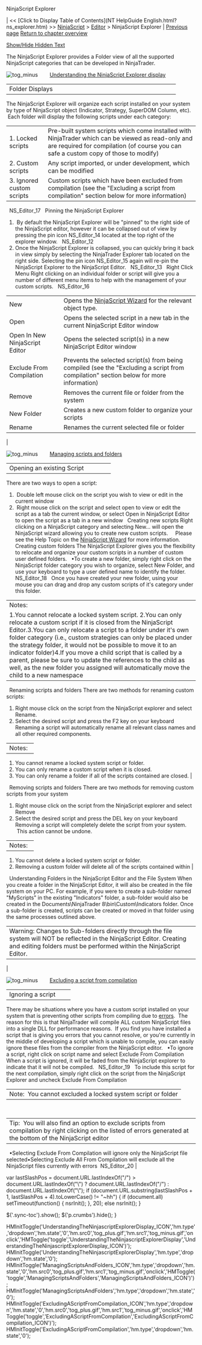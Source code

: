 ﻿










 


NinjaScript Explorer







| &lt;&lt; [Click to Display Table of Contents](NT HelpGuide English.html?ns_explorer.htm) &gt;&gt;
 [NinjaScript](ninjascript.htm) &gt; [Editor](editor.htm) &gt;
NinjaScript Explorer | [Previous page](ns_editor_components.htm)
[Return to chapter overview](editor.htm)



[Show/Hide Hidden Text](javascript:HMToggleExpandAll(!HMAnyToggleOpen()) "Click to open/close expanding sections")









The NinjaScript Explorer provides a Folder view of all the supported NinjaScript categories that can be developed in NinjaTrader.  


![tog_minus](tog_minus.gif)        [Understanding the NinjaScript Explorer display](javascript:HMToggle('toggle','UnderstandingTheNinjascriptExplorerDisplay','UnderstandingTheNinjascriptExplorerDisplay_ICON'))




|  |  |  |  |  |  |  |  |  |  |  |  |  |  |  |  |  |  |  |  |  |
| --- | --- | --- | --- | --- | --- | --- | --- | --- | --- | --- | --- | --- | --- | --- | --- | --- | --- | --- | --- | --- |
| Folder Displays
The NinjaScript Explorer will organize each script installed on your system by type of NinjaScript object (Indicator, Strategy, SuperDOM Column, etc).  Each folder will display the following scripts under each category:
 


|  |  |
| --- | --- |
| 1. Locked scripts | Pre-built system scripts which come installed with NinjaTrader which can be viewed as read-only and are required for compilation (of course you can safe a custom copy of those to modify) |
| 2. Custom scripts | Any script imported, or under development, which can be modified |
| 3. Ignored custom scripts | Custom scripts which have been excluded from compilation (see the "Excluding a script from compilation" section below for more information) |



 
NS_Editor_17
 
Pinning the NinjaScript Explorer
1.  By default the NinjaScript Explorer will be "pinned" to the right side of the NinjaScript editor, however it can be collapsed out of view by pressing the pin icon NS_Editor_14 located at the top right of the explorer window. 
 
 NS_Editor_12
 
2. Once the NinjaScript Explorer is collapsed, you can quickly bring it back in view simply by selecting the NinjaTrader Explorer tab located on the right side. Selecting the pin icon NS_Editor_15 again will re-pin the NinjaScript Explorer to the NinjaScript Editor.
 
NS_Editor_13
 
Right Click Menu
Right clicking on an individual folder or script will give you a number of different menu items to help with the management of your custom scripts.
 
NS_Editor_16
 


|  |  |
| --- | --- |
| New | Opens the [NinjaScript Wizard](ns_wizard.htm) for the relevant object type. |
| Open | Opens the selected script in a new tab in the current NinjaScript Editor window |
| Open In New NinjaScript Editor | Opens the selected script(s) in a new NinjaScript Editor window |
| Exclude From Compilation | Prevents the selected script(s) from being compiled (see the "Excluding a script from compilation" section below for more information) |
| Remove | Removes the current file or folder from the system |
| New Folder | Creates a new custom folder to organize your scripts |
| Rename | Renames the current selected file or folder |


 |



![tog_minus](tog_minus.gif)        [Managing scripts and folders](javascript:HMToggle('toggle','ManagingScriptsAndFolders','ManagingScriptsAndFolders_ICON'))




|  |  |  |  |  |
| --- | --- | --- | --- | --- |
| Opening an existing Script
There are two ways to open a script:
 
1.  Double left mouse click on the script you wish to view or edit in the current window
2.  Right mouse click on the script and select open to view or edit the script as a tab the current window, or select Open in NinjaScript Editor to open the script as a tab in a new window
 
Creating new scripts
Right clicking on a NinjaScript category and selecting New... will open the NinjaScript wizard allowing you to create new custom scripts.  
 
Please see the Help Topic on the [NinjaScript Wizard](ns_wizard.htm) for more information.
 
Creating custom folders
The NinjaScript Explorer gives you the flexibility to relocate and organize your custom scripts in a number of custom user defined folders.
 
•To create a new folder, simply right click on the NinjaScript folder category you wish to organize, select New Folder, and use your keyboard to type a user defined name to identify the folder. 
NS_Editor_18
 
Once you have created your new folder, using your mouse you can drag and drop any custom scripts of it's category under this folder.
 


|  |
| --- |
| Notes:  
1.You cannot relocate a locked system script. 2.You can only relocate a custom script if it is closed from the NinjaScript Editor.3.You can only relocate a script to a folder under it's own folder category (i.e., custom strategies can only be placed under the strategy folder, it would not be possible to move it to an indicator folder)4.If you move a child script that is called by a parent, please be sure to update the references to the child as well, as the new folder you assigned will automatically move the child to a new namespace |



 
Renaming scripts and folders
There are two methods for renaming custom scripts:
 
1. Right mouse click on the script from the NinjaScript explorer and select Rename.  
2. Select the desired script and press the F2 key on your keyboard
 
Renaming a script will automatically rename all relevant class names and all other required components.
 


|  |
| --- |
| Notes:  
1. You cannot rename a locked system script or folder.
2. You can only rename a custom script when it is closed.  
3. You can only rename a folder if all of the scripts contained are closed. |



 
Removing scripts and folders
There are two methods for removing custom scripts from your system
 
1. Right mouse click on the script from the NinjaScript explorer and select Remove  
2. Select the desired script and press the DEL key on your keyboard
 
Removing a script will completely delete the script from your system.  This action cannot be undone.
 


|  |
| --- |
| Notes:  
1. You cannot delete a locked system script or folder.
2. Removing a custom folder will delete all of the scripts contained within |



 
Understanding Folders in the NinjaScript Editor and the File System
When you create a folder in the NinjaScript Editor, it will also be created in the file system on your PC. For example, if you were to create a sub-folder named "MyScripts" in the existing "Indicators" folder, a sub-folder would also be created in the Documents\NinjaTrader 8\bin\Custom\Indicators folder. Once a sub-folder is created, scripts can be created or moved in that folder using the same processes outlined above.
 


|  |
| --- |
| Warning: Changes to Sub-folders directly through the file system will NOT be reflected in the NinjaScript Editor. Creating and editing folders must be performed within the NinjaScript Editor. |


 |



![tog_minus](tog_minus.gif)        [Excluding a script from compilation](javascript:HMToggle('toggle','ExcludingAScriptFromCompilation','ExcludingAScriptFromCompilation_ICON'))




|  |  |  |
| --- | --- | --- |
| Ignoring a script
There may be situations where you have a custom script installed on your system that is preventing other scripts from compiling due to [errors](compile_errors.htm).  The reason for this is that NinjaTrader will compile ALL custom NinjaScript files into a single DLL for performance reasons.  If you find you have installed a script that is giving you errors that you cannot resolve, or you're currently in the middle of developing a script which is unable to compile, you can easily ignore these files from the compiler from the NinjaScript editor.
 
•To ignore a script, right click on script name and select Exclude From Compilation  
When a script is ignored, it will be faded from the NinjaScript explorer to indicate that it will not be compiled.
 
NS_Editor_19
 
To include this script for the next compilation, simply right click on the script from the NinjaScript Explorer and uncheck Exclude From Compilation 
 


|  |
| --- |
| Note:  You cannot excluded a locked system script or folder |



 


|  |
| --- |
| Tip:  You will also find an option to exclude scripts from compilation by right clicking on the listed of errors generated at the bottom of the NinjaScript editor |



 
•Selecting Exclude From Compilation will ignore only the NinjaScript file selected•Selecting Exclude All From Compilation will exclude all the NinjaScript files currently with errors 
NS_Editor_20 |






 
 var lastSlashPos = document.URL.lastIndexOf("/") &gt; document.URL.lastIndexOf("\\") ? document.URL.lastIndexOf("/") : document.URL.lastIndexOf("\\");
 if (document.URL.substring(lastSlashPos + 1, lastSlashPos + 4).toLowerCase() != "~hh") {
 if (document.all) setTimeout(function() {
 nsrInit();
 }, 20);
 else nsrInit();
 }
 
 
 $('.sync-toc').show();
 $('p.crumbs').hide();
 }
 
 
 


HMInitToggle('UnderstandingTheNinjascriptExplorerDisplay\_ICON','hm.type','dropdown','hm.state','0','hm.src0','tog\_plus.gif','hm.src1','tog\_minus.gif','onclick','HMToggle(\'toggle\',\'UnderstandingTheNinjascriptExplorerDisplay\',\'UnderstandingTheNinjascriptExplorerDisplay\_ICON\')');
HMInitToggle('UnderstandingTheNinjascriptExplorerDisplay','hm.type','dropdown','hm.state','0');
HMInitToggle('ManagingScriptsAndFolders\_ICON','hm.type','dropdown','hm.state','0','hm.src0','tog\_plus.gif','hm.src1','tog\_minus.gif','onclick','HMToggle(\'toggle\',\'ManagingScriptsAndFolders\',\'ManagingScriptsAndFolders\_ICON\')');
HMInitToggle('ManagingScriptsAndFolders','hm.type','dropdown','hm.state','0');
HMInitToggle('ExcludingAScriptFromCompilation\_ICON','hm.type','dropdown','hm.state','0','hm.src0','tog\_plus.gif','hm.src1','tog\_minus.gif','onclick','HMToggle(\'toggle\',\'ExcludingAScriptFromCompilation\',\'ExcludingAScriptFromCompilation\_ICON\')');
HMInitToggle('ExcludingAScriptFromCompilation','hm.type','dropdown','hm.state','0');



